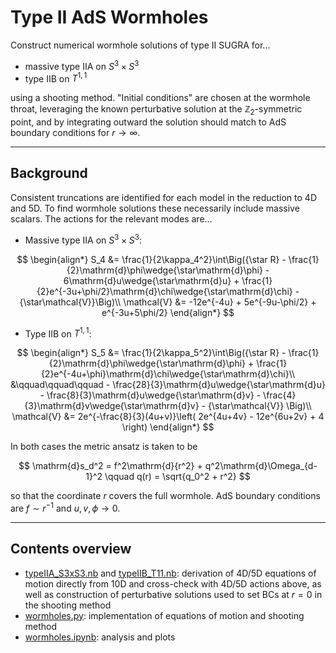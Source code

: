 # Type II AdS Wormholes

Construct numerical wormhole solutions of type II SUGRA for...

 - massive type IIA on $S^3\times S^3$
 - type IIB on $T^{1,1}$

using a shooting method. "Initial conditions" are chosen at the wormhole throat, leveraging the known perturbative solution at the $\mathbb{Z}_2$-symmetric point, and by integrating outward the solution should match to AdS boundary conditions for $r\to\infty$.


---
## Background
Consistent truncations are identified for each model in the reduction to 4D and 5D. To find wormhole solutions these necessarily include massive scalars. The actions for the relevant modes are...

- Massive type IIA on $S^3\times S^3$:

$$ \begin{align*}
    S_4 &= \frac{1}{2\kappa_4^2}\int\Big({\star R} - \frac{1}{2}\mathrm{d}\phi\wedge{\star\mathrm{d}\phi} - 6\mathrm{d}u\wedge{\star\mathrm{d}u} + \frac{1}{2}e^{-3u+\phi/2}\mathrm{d}\chi\wedge{\star\mathrm{d}\chi} - {\star\mathcal{V}}\Big)\\
    \mathcal{V} &= -12e^{-4u} + 5e^{-9u-\phi/2} + e^{-3u+5\phi/2}
\end{align*} $$

- Type IIB on $T^{1,1}$:

$$ \begin{align*}
    S_5 &= \frac{1}{2\kappa_5^2}\int\Big({\star R} - \frac{1}{2}\mathrm{d}\phi\wedge{\star\mathrm{d}\phi} + \frac{1}{2}e^{-4u+\phi}\mathrm{d}\chi\wedge{\star\mathrm{d}\chi}\\
    &\qquad\qquad\qquad - \frac{28}{3}\mathrm{d}u\wedge{\star\mathrm{d}u} - \frac{8}{3}\mathrm{d}u\wedge{\star\mathrm{d}v} - \frac{4}{3}\mathrm{d}v\wedge{\star\mathrm{d}v} - {\star\mathcal{V}} \Big)\\
    \mathcal{V} &= 2e^{-\frac{8}{3}(4u+v)}\left( 2e^{4u+4v} - 12e^{6u+2v} + 4 \right)
\end{align*} $$

In both cases the metric ansatz is taken to be

$$ \mathrm{d}s_d^2 = f^2\mathrm{d}{r^2} + q^2\mathrm{d}\Omega_{d-1}^2 \qquad q(r) = \sqrt{q_0^2 + r^2} $$

so that the coordinate $r$ covers the full wormhole. AdS boundary conditions are $f\sim r^{-1}$ and $u,v,\phi\to0$.


---
## Contents overview
- [typeIIA_S3xS3.nb](https://github.com/gloges/typeII-wormholes/blob/main/typeIIA_S3xS3.nb) and [typeIIB_T11.nb](https://github.com/gloges/typeII-wormholes/blob/main/typeIIB_T11.nb): derivation of 4D/5D equations of motion directly from 10D and cross-check with 4D/5D actions above, as well as construction of perturbative solutions used to set BCs at $r=0$ in the shooting method
- [wormholes.py](https://github.com/gloges/typeII-wormholes/blob/main/wormholes.py): implementation of equations of motion and shooting method
- [wormholes.ipynb](https://github.com/gloges/typeII-wormholes/blob/main/wormholes.ipynb): analysis and plots
